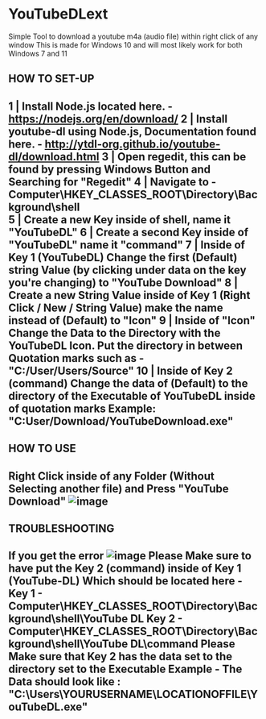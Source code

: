 # YouTubeDLext
Simple Tool to download a youtube m4a (audio file) within right click of any window
This is made for Windows 10 and will most likely work for both Windows 7 and 11

HOW TO SET-UP
---------------
1 | Install Node.js located here. - https://nodejs.org/en/download/
2 | Install youtube-dl using Node.js, Documentation found here. - http://ytdl-org.github.io/youtube-dl/download.html
3 | Open regedit, this can be found by pressing Windows Button and Searching for "Regedit"
4 | Navigate to - Computer\HKEY_CLASSES_ROOT\Directory\Background\shell\
5 | Create a new Key inside of shell, name it "YouTubeDL"
6 | Create a second Key inside of "YouTubeDL" name it "command"
7 | Inside of Key 1 (YouTubeDL) Change the first (Default) string Value (by clicking under data on the key you're changing) to "YouTube Download"
8 | Create a new String Value inside of Key 1 (Right Click / New / String Value) make the name instead of (Default) to "Icon"
9 | Inside of "Icon" Change the Data to the Directory with the YouTubeDL Icon. Put the directory in between Quotation marks such as - "C:/User/Users/Source"
10 | Inside of Key 2 (command) Change the data of (Default) to the directory of the Executable of YouTubeDL inside of quotation marks Example: "C:User/Download/YouTubeDownload.exe"
---------------

HOW TO USE
---------------
Right Click inside of any Folder (Without Selecting another file) and Press "YouTube Download"
![image](https://user-images.githubusercontent.com/76859932/171837509-9a344c4e-244b-4aa8-b758-63d8e57c8b44.png)
---------------



TROUBLESHOOTING
---------------
If you get the error
![image](https://user-images.githubusercontent.com/76859932/171837710-df1727ce-fde2-4c0d-86be-6bc950fc43ad.png)
Please Make sure to have put the Key 2 (command) inside of Key 1 (YouTube-DL) Which should be located here -
Key 1 - Computer\HKEY_CLASSES_ROOT\Directory\Background\shell\YouTube DL
Key 2 - Computer\HKEY_CLASSES_ROOT\Directory\Background\shell\YouTube DL\command
Please Make sure that Key 2 has the data set to the directory set to the Executable Example -
The Data should look like :
"C:\Users\YOURUSERNAME\LOCATIONOFFILE\YouTubeDL.exe"
---------------
